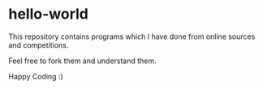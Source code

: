 # hello-world
This repository contains programs which I have done from online sources and competitions.

Feel free to fork them and understand them.

Happy Coding :)
